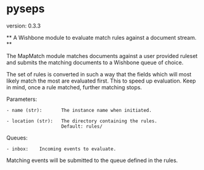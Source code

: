 pyseps
======

version: 0.3.3

** A Wishbone module to evaluate match rules against a document stream. **

The MapMatch module matches documents against a user provided ruleset
and submits the matching documents to a Wishbone queue of choice.

The set of rules is converted in such a way that the fields which will most
likely match the most are evaluated first.  This to speed up evaluation.
Keep in mind, once a rule matched, further matching stops.

Parameters:

    - name (str):       The instance name when initiated.

    - location (str):   The directory containing the rules.
                        Default: rules/

Queues:

    - inbox:    Incoming events to evaluate.

Matching events will be submitted to the queue defined in the rules.
